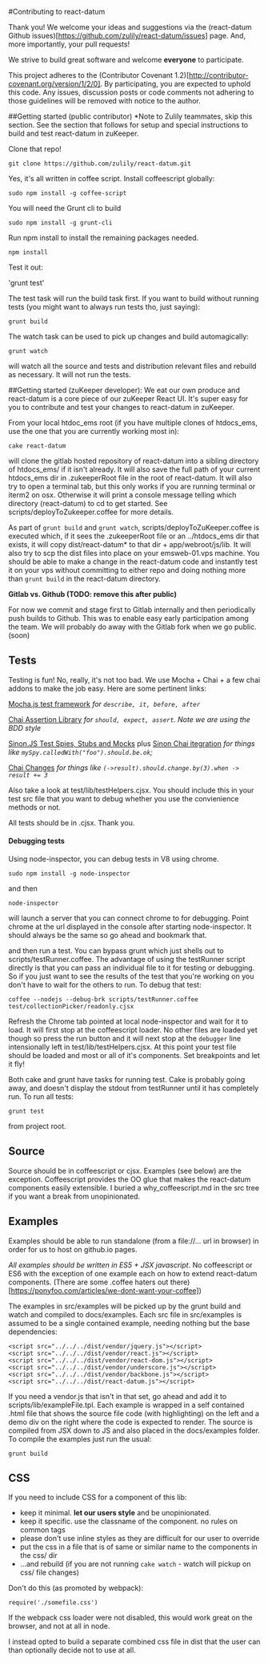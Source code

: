 
#Contributing to react-datum

Thank you!  We welcome your ideas and suggestions via the (react-datum Github issues)[https://github.com/zulily/react-datum/issues] page.  And, more importantly, your pull requests!

We strive to build great software and welcome **everyone** to participate.  

This project adheres to the (Contributor Covenant 1.2)[http://contributor-covenant.org/version/1/2/0]. By participating, you are expected to uphold this code. Any issues, discussion posts or code comments not adhering to those guidelines will be removed with notice to the author.

##Getting started (public contributor)
*Note to Zulily teammates, skip this section.  See the section that follows for setup and special instructions to build and test react-datum in zuKeeper.

Clone that repo!  

`git clone https://github.com/zulily/react-datum.git`

Yes, it's all written in coffee script.  Install coffeescript globally:

`sudo npm install -g coffee-script`

You will need the Grunt cli to build

`sudo npm install -g grunt-cli`

Run npm install to install the remaining packages needed.

`npm install`

Test it out:

'grunt test'

The test task will run the build task first.  If you want to build without running tests (you might want to always run tests tho, just saying):

`grunt build`

The watch task can be used to pick up changes and build automagically:

`grunt watch`

will watch all the source and tests and distribution relevant files and rebuild as necessary.  It will not run the tests.

##Getting started (zuKeeper developer):
We eat our own produce and react-datum is a core piece of our zuKeeper React UI.  It's super easy for you to contribute and test your changes to react-datum in zuKeeper. 

From your local htdoc_ems root (if you have multiple clones of htdocs_ems, use the one that you are currently working most in):

`cake react-datum` 

will clone the gitlab hosted repository of react-datum into a sibling directory of htdocs_ems/ if it isn't already. It will also save the full path of your current htdocs_ems dir in .zukeeperRoot file in the root of react-datum.  It will also try to open a terminal tab, but this only works if you are running terminal or iterm2 on osx.  Otherwise it will print a console message telling which directory (react-datum) to cd to get started.  See scripts/deployToZukeeper.coffee for more details. 

As part of `grunt build` and `grunt watch`, scripts/deployToZuKeeper.coffee is executed which, if it sees the .zukeeperRoot file or an ../htdocs_ems dir that exists, it will copy dist/react-datum* to that dir + app/webroot/js/lib.  It will also try to scp the dist files into place on your emsweb-01.vps machine.   You should be able to make a change in the react-datum code and instantly test it on your vps without committing to either repo and doing nothing more than `grunt build` in the react-datum directory.

**Gitlab vs. Github  (TODO: remove this after public)**

For now we commit and stage first to Gitlab internally and then periodically push builds to Github.  This was to enable easy early participation among the team.  We will probably do away with the Gitlab fork when we go public.  (soon)
 



## Tests

Testing is fun!   No, really, it's not too bad.  We use Mocha + Chai + a few chai addons to make the job easy.   Here are some pertinent links: 

[Mocha.js test framework](http://visionmedia.github.io/mocha) 
 _for `describe, it, before, after`_

[Chai Assertion Library](http://chaijs.com) 
_for `should, expect, assert`. Note we are using the BDD style_ 

[Sinon.JS Test Spies, Stubs and Mocks](http://sinonjs.org/docs/) plus 
[Sinon Chai itegration](https://github.com/domenic/sinon-chai) 
 _for things like `mySpy.calledWith("foo").should.be.ok`;_ 
 
[Chai Changes](https://github.com/matthijsgroen/chai-changes) 
_for things like `(->result).should.change.by(3).when -> result += 3`_

Also take a look at test/lib/testHelpers.cjsx.  You should include this in your test src file that you want to debug whether you use the convienience methods or not.  

All tests should be in .cjsx.  Thank you.
  

#### Debugging tests

Using node-inspector, you can debug tests in V8 using chrome.  

`sudo npm install -g node-inspector`

and then

`node-inspector`

will launch a server that you can connect chrome to for debugging. Point chrome at the url displayed in the console after starting node-inspector.  It should always be the same so go ahead and bookmark that.

and then run a test.  You can bypass grunt which just shells out to scripts/testRunner.coffee.  The advantage of using the testRunner script directly is that you can pass an individual file to it for testing or debugging.  So if you just want to see the results of the test that you're working on you don't have to wait for the others to run.  To debug that test:

`coffee --nodejs --debug-brk scripts/testRunner.coffee test/collectionPicker/readonly.cjsx`   

Refresh the Chrome tab pointed at local node-inspector and wait for it to load.  It will first stop at the coffeescript loader. No other files are loaded yet though so press the run button and it will next stop at the `debugger` line intensionally left in test/lib/testHelpers.cjsx.  At this point your test file should be loaded and most or all of it's components.  Set breakpoints and let it fly!

Both cake and grunt have tasks for running test.  Cake is probably going away, and doesn't display the stdout from testRunner until it has completely run.   To run all tests: 

`grunt test`

from project root.


## Source

Source should be in coffeescript or cjsx.  Examples (see below) are the exception.  Coffeescript provides the OO glue that makes the react-datum components easily extensible.  I buried a why_coffeescript.md in the src tree if you want a break from unopinionated. 


## Examples

Examples should be able to run standalone (from a file://... url in browser) in order for us to host on github.io pages.  

*All examples should be written in ES5 + JSX javascript*.  No coffeescript or ES6 with the exception of one example each on how to extend react-datum components. (There are some .coffee haters out there)[https://ponyfoo.com/articles/we-dont-want-your-coffee])

The examples in src/examples will be picked up by the grunt build and watch and compiled to docs/examples.  Each src file in src/examples is assumed to be a single contained example, needing nothing but the base dependencies:
```
<script src="../../../dist/vendor/jquery.js"></script>
<script src="../../../dist/vendor/react.js"></script>
<script src="../../../dist/vendor/react-dom.js"></script>
<script src="../../../dist/vendor/underscore.js"></script>
<script src="../../../dist/vendor/backbone.js"></script>
<script src="../../../dist/react-datum.js"></script>
```
If you need a vendor.js that isn't in that set, go ahead and add it to scripts/lib/exampleFile.tpl.  Each example is wrapped in a self contained .html file that shows the source file code (with highlighting) on the left and a demo div on the right where the code is expected to render.  The source is compiled from JSX down to JS and also placed in the docs/examples folder.  To compile the examples just run the usual:

`grunt build`
 
 
## CSS

If you need to include CSS for a component of this lib:
  - keep it minimal.  **let our users style** and be unopinionated. 
  - keep it specific. use the classname of the component. no rules on common tags
  - please don't use inline styles as they are difficult for our user to override
  - put the css in a file that is of same or similar name to the components in the css/ dir
  - ...and rebuild (if you are not running `cake watch` - watch will pickup on css/ file changes)

Don't do this (as promoted by webpack):  
```
require('./somefile.css')
```
If the webpack css loader were not disabled, this would work great on the browser, and not at
all in node.   

I instead opted to build a separate combined css file in dist that the user can than optionally
decide not to use at all.    


